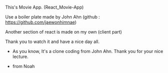 This's Movie App. (React_Movie-App)

Use a boiler plate made by John Ahn (github : https://github.com/jaewonhimnae)

Another section of react is made on my own (client part)

Thank you to watch it and have a nice day all.

- As you know, It's a clone coding from John Ahn. Thank you for your nice lecture.

- from Noah
